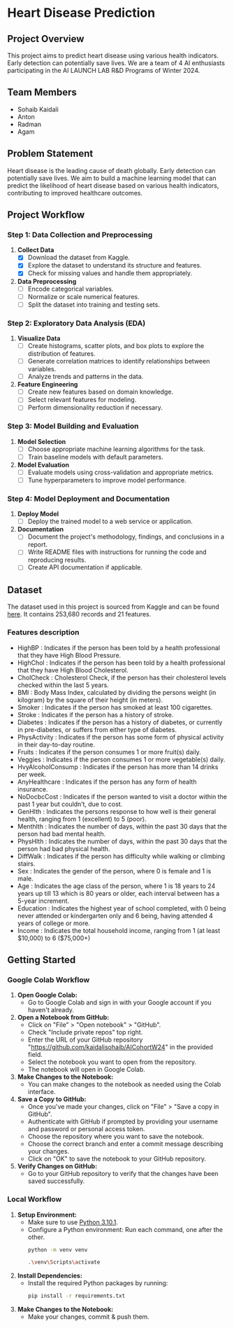 # Heart Disease Prediction

## Project Overview
This project aims to predict heart disease using various health indicators. Early detection can potentially save lives. We are a team of 4 AI enthusiasts participating in the AI LAUNCH LAB R&D Programs of Winter 2024.

## Team Members
- Sohaib Kaidali
- Anton 
- Radman 
- Agam 

## Problem Statement
Heart disease is the leading cause of death globally. Early detection can potentially save lives. We aim to build a machine learning model that can predict the likelihood of heart disease based on various health indicators, contributing to improved healthcare outcomes.

## Project Workflow

### Step 1: Data Collection and Preprocessing
1. **Collect Data**
   - [x] Download the dataset from Kaggle.
   - [X] Explore the dataset to understand its structure and features.
   - [X] Check for missing values and handle them appropriately.

2. **Data Preprocessing**
   - [ ] Encode categorical variables.
   - [ ] Normalize or scale numerical features.
   - [ ] Split the dataset into training and testing sets.

### Step 2: Exploratory Data Analysis (EDA)
1. **Visualize Data**
   - [ ] Create histograms, scatter plots, and box plots to explore the distribution of features.
   - [ ] Generate correlation matrices to identify relationships between variables.
   - [ ] Analyze trends and patterns in the data.

2. **Feature Engineering**
   - [ ] Create new features based on domain knowledge.
   - [ ] Select relevant features for modeling.
   - [ ] Perform dimensionality reduction if necessary.

### Step 3: Model Building and Evaluation
1. **Model Selection**
   - [ ] Choose appropriate machine learning algorithms for the task.
   - [ ] Train baseline models with default parameters.

2. **Model Evaluation**
   - [ ] Evaluate models using cross-validation and appropriate metrics.
   - [ ] Tune hyperparameters to improve model performance.

### Step 4: Model Deployment and Documentation
1. **Deploy Model**
   - [ ] Deploy the trained model to a web service or application.

2. **Documentation**
   - [ ] Document the project's methodology, findings, and conclusions in a report.
   - [ ] Write README files with instructions for running the code and reproducing results.
   - [ ] Create API documentation if applicable.

## Dataset
The dataset used in this project is sourced from Kaggle and can be found [here](https://www.kaggle.com/datasets/alexteboul/heart-disease-health-indicators-dataset/data). It contains 253,680 records and 21 features.

### Features description
- HighBP : Indicates if the person has been told by a health professional that they have High Blood Pressure.
- HighChol : Indicates if the person has been told by a health professional that they have High Blood Cholesterol.
- CholCheck : Cholesterol Check, if the person has their cholesterol levels checked within the last 5 years.
- BMI : Body Mass Index, calculated by dividing the persons weight (in kilogram) by the square of their height (in meters).
- Smoker : Indicates if the person has smoked at least 100 cigarettes.
- Stroke : Indicates if the person has a history of stroke.
- Diabetes : Indicates if the person has a history of diabetes, or currently in pre-diabetes, or suffers from either type of diabetes.
- PhysActivity : Indicates if the person has some form of physical activity in their day-to-day routine.
- Fruits : Indicates if the person consumes 1 or more fruit(s) daily.
- Veggies : Indicates if the person consumes 1 or more vegetable(s) daily.
- HvyAlcoholConsump : Indicates if the person has more than 14 drinks per week.
- AnyHealthcare : Indicates if the person has any form of health insurance.
- NoDocbcCost : Indicates if the person wanted to visit a doctor within the past 1 year but couldn’t, due to cost.
- GenHlth : Indicates the persons response to how well is their general health, ranging from 1 (excellent) to 5 (poor).
- Menthlth : Indicates the number of days, within the past 30 days that the person had bad mental health.
- PhysHlth : Indicates the number of days, within the past 30 days that the person had bad physical health.
- DiffWalk : Indicates if the person has difficulty while walking or climbing stairs.
- Sex : Indicates the gender of the person, where 0 is female and 1 is male.
- Age : Indicates the age class of the person, where 1 is 18 years to 24 years up till 13 which is 80 years or older, each interval between has a 5-year increment.
- Education : Indicates the highest year of school completed, with 0 being never attended or kindergarten only and 6 being, having attended 4 years of college or more.
- Income : Indicates the total household income, ranging from 1 (at least \$10,000) to 6 ($75,000+)

## Getting Started
### Google Colab Workflow
1. **Open Google Colab:**
   - Go to Google Colab and sign in with your Google account if you haven't already.
2. **Open a Notebook from GitHub:**
   - Click on "File" > "Open notebook" > "GitHub".
   - Check "Include private repos" top right.
   - Enter the URL of your GitHub repository "https://github.com/kaidalisohaib/AICohortW24" in the provided field.
   - Select the notebook you want to open from the repository.
   - The notebook will open in Google Colab.
3. **Make Changes to the Notebook:**
   - You can make changes to the notebook as needed using the Colab interface.
4. **Save a Copy to GitHub:**
   - Once you've made your changes, click on "File" > "Save a copy in GitHub".
   - Authenticate with GitHub if prompted by providing your username and password or personal access token.
   - Choose the repository where you want to save the notebook.
   - Choose the correct branch and enter a commit message describing your changes.
   - Click on "OK" to save the notebook to your GitHub repository.
5. **Verify Changes on GitHub:**
   - Go to your GitHub repository to verify that the changes have been saved successfully.

### Local Workflow
1. **Setup Environment:**
   - Make sure to use [Python 3.10.1](https://www.python.org/downloads/release/python-3101/).
   - Configure a Python environment:
   Run each command, one after the other.
     ```bash
     python -m venv venv
     ```
     ```bash
     .\venv\Scripts\activate
     ```
2. **Install Dependencies:**
   - Install the required Python packages by running:
     ```bash
     pip install -r requirements.txt
     ```
3. **Make Changes to the Notebook:**
   - Make your changes, commit & push them.
